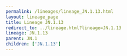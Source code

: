 ```yaml
---
permalink: /lineages/lineage_JN.1.13.html
layout: lineage_page
title: Lineage JN.1.13
redirect_to: ../lineage.html?lineage=JN.1.13
lineage: JN.1.13
parent: JN.1
children: ['JN.1.13']
---
```

